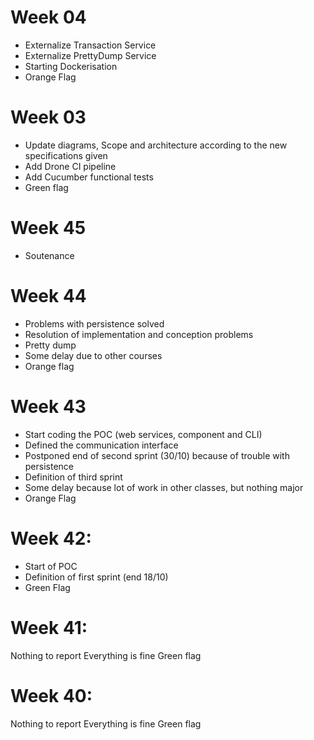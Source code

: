 # Week 04
- Externalize Transaction Service
- Externalize PrettyDump Service
- Starting Dockerisation
- Orange Flag

# Week 03
- Update diagrams, Scope and architecture according to the new specifications given
- Add Drone CI pipeline
- Add Cucumber functional tests
- Green flag

# Week 45
- Soutenance

# Week 44
- Problems with persistence solved
- Resolution of implementation and conception problems
- Pretty dump
- Some delay due to other courses
- Orange flag
 
# Week 43
- Start coding the POC (web services, component and CLI)
- Defined the communication interface
- Postponed end of second sprint (30/10) because of trouble with persistence 
- Definition of third sprint
- Some delay because lot of work in other classes, but nothing major
- Orange Flag

# Week 42:
- Start of POC
- Definition of first sprint (end 18/10)
- Green Flag 

# Week 41:
Nothing to report
Everything is fine
Green flag

# Week 40:
Nothing to report
Everything is fine
Green flag


